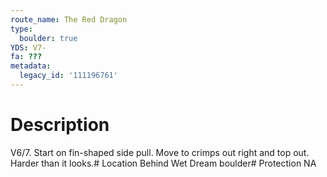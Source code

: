 ```yaml
---
route_name: The Red Dragon
type:
  boulder: true
YDS: V7-
fa: ???
metadata:
  legacy_id: '111196761'
---
```

# Description
V6/7. Start on fin-shaped side pull. Move to crimps out right and top out. Harder than it looks.# Location
Behind Wet Dream boulder# Protection
NA